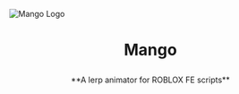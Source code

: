 ![Mango Logo][logo]

# <p align="center">Mango </p>

<p align="center">**A lerp animator for ROBLOX FE scripts**</p>

[logo]: raw.githubusercontent.com/nebunet/mango/main/logo.png

